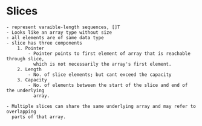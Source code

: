 Slices
======

    - represent varaible-length sequences, []T
    - Looks like an array type without size
    - all elements are of same data type
    - slice has three components
        1. Pointer
            - Pointer points to first element of array that is reachable through slice,
              which is not necessarily the array's first element.
        2. Length
            - No. of slice elements; but cant exceed the capacity
        3. Capacity
            - No. of elements between the start of the slice and end of the underlying
              array.
              
    - Multiple slices can share the same underlying array and may refer to overlapping
      parts of that array.
      
